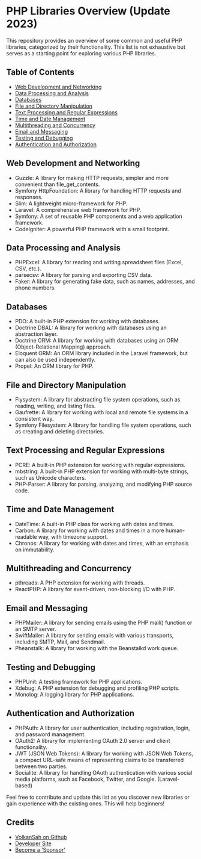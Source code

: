 # PHP Libraries Overview (Update 2023)
This repository provides an overview of some common and useful PHP libraries, categorized by their functionality. This list is not exhaustive but serves as a starting point for exploring various PHP libraries.

## Table of Contents
- [Web Development and Networking](#Web-Development-and-Networking)
- [Data Processing and Analysis](#Data-Processing-and-Analysis)
- [Databases](#Databases)
- [File and Directory Manipulation](#File-and-Directory-Manipulation)
- [Text Processing and Regular Expressions](#Text-Processing-and-Regular-Expressions)
- [Time and Date Management](#Time-and-Date-Management)
- [Multithreading and Concurrency](#Multithreading-and-Concurrency)
- [Email and Messaging](#Email-and-Messaging)
- [Testing and Debugging](#Testing-and-Debugging)
- [Authentication and Authorization](#Authentication-and-Authorization)

## Web Development and Networking
- Guzzle: A library for making HTTP requests, simpler and more convenient than file_get_contents.
- Symfony HttpFoundation: A library for handling HTTP requests and responses.
- Slim: A lightweight micro-framework for PHP.
- Laravel: A comprehensive web framework for PHP.
- Symfony: A set of reusable PHP components and a web application framework.
- CodeIgniter: A powerful PHP framework with a small footprint.

## Data Processing and Analysis
- PHPExcel: A library for reading and writing spreadsheet files (Excel, CSV, etc.).
- parsecsv: A library for parsing and exporting CSV data.
- Faker: A library for generating fake data, such as names, addresses, and phone numbers.

## Databases
- PDO: A built-in PHP extension for working with databases.
- Doctrine DBAL: A library for working with databases using an abstraction layer.
- Doctrine ORM: A library for working with databases using an ORM (Object-Relational Mapping) approach.
- Eloquent ORM: An ORM library included in the Laravel framework, but can also be used independently.
- Propel: An ORM library for PHP.

## File and Directory Manipulation
- Flysystem: A library for abstracting file system operations, such as reading, writing, and listing files.
- Gaufrette: A library for working with local and remote file systems in a consistent way.
- Symfony Filesystem: A library for handling file system operations, such as creating and deleting directories.

## Text Processing and Regular Expressions
- PCRE: A built-in PHP extension for working with regular expressions.
- mbstring: A built-in PHP extension for working with multi-byte strings, such as Unicode characters.
- PHP-Parser: A library for parsing, analyzing, and modifying PHP source code.

## Time and Date Management
- DateTime: A built-in PHP class for working with dates and times.
- Carbon: A library for working with dates and times in a more human-readable way, with timezone support.
- Chronos: A library for working with dates and times, with an emphasis on immutability.

## Multithreading and Concurrency
- pthreads: A PHP extension for working with threads.
- ReactPHP: A library for event-driven, non-blocking I/O with PHP.

## Email and Messaging
- PHPMailer: A library for sending emails using the PHP mail() function or an SMTP server.
- SwiftMailer: A library for sending emails with various transports, including SMTP, Mail, and Sendmail.
- Pheanstalk: A library for working with the Beanstalkd work queue.

## Testing and Debugging
- PHPUnit: A testing framework for PHP applications.
- Xdebug: A PHP extension for debugging and profiling PHP scripts.
- Monolog: A logging library for PHP applications.

## Authentication and Authorization
- PHPAuth: A library for user authentication, including registration, login, and password management.
- OAuth2: A library for implementing OAuth 2.0 server and client functionality.
- JWT (JSON Web Tokens): A library for working with JSON Web Tokens, a compact URL-safe means of representing claims to be transferred between two parties.
- Socialite: A library for handling OAuth authentication with various social media platforms, such as Facebook, Twitter, and Google. (Laravel-based)

Feel free to contribute and update this list as you discover new libraries or gain experience with the existing ones. This will help beginners!
## Credits
- [VolkanSah on Github](https://github.com/volkansah)
- [Developer Site](https://volkansah.github.io)
- [Become a 'Sponsor'](https://github.com/sponsors/volkansah)
